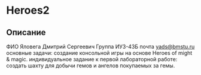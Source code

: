 # Heroes2

## Описание
ФИО Яловега Дмитрий Сергеевич
Группа ИУ3-43Б
почта yads@bmstu.ru
основные задачи: создание консольной игры на основе Heroes of might & magic. индивидуальное задание к первой лабораторной работе: создать шахту для добычи гемов  и ангелов покупаемых за гемы. 
  
